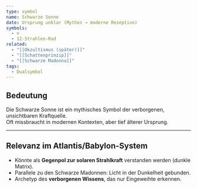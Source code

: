 ```yaml
---
type: symbol
name: Schwarze Sonne
date: Ursprung unklar (Mythos → moderne Rezeption)
symbols:
  - ⊙
  - 12-Strahlen-Rad
related:
  - "[[Okzultismus (später)]]"
  - "[[Schattenprinzip]]"
  - "[[Schwarze Madonna]]"
tags:
  - Dualsymbol
---
```

## Bedeutung

Die Schwarze Sonne ist ein mythisches Symbol der verborgenen, unsichtbaren Kraftquelle.  
Oft missbraucht in modernen Kontexten, aber tief älterer Ursprung.  

---
## Relevanz im Atlantis/Babylon-System

- Könnte als **Gegenpol zur solaren Strahlkraft** verstanden werden (dunkle Matrix).  
- Parallele zu den Schwarze Madonnen: Licht in der Dunkelheit gebunden.  
- Archetyp des **verborgenen Wissens**, das nur Eingeweihte erkennen.  
